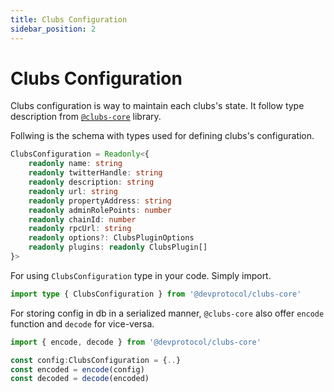 ```yaml
---
title: Clubs Configuration
sidebar_position: 2
---
```


# Clubs Configuration
 
Clubs configuration is way to maintain each clubs's state. It follow type description from [`@clubs-core`](https://www.npmjs.com/package/@devprotocol/clubs-core) library.

Follwing is the schema with types used for defining clubs's configuration.
```ts
ClubsConfiguration = Readonly<{
	readonly name: string
	readonly twitterHandle: string
	readonly description: string
	readonly url: string
	readonly propertyAddress: string
	readonly adminRolePoints: number
	readonly chainId: number
	readonly rpcUrl: string
	readonly options?: ClubsPluginOptions
	readonly plugins: readonly ClubsPlugin[]
}>
```
For using `ClubsConfiguration` type in your code. Simply import.
```ts
import type { ClubsConfiguration } from '@devprotocol/clubs-core'
```

For storing config in db in a serialized manner, `@clubs-core` also offer `encode` function and `decode` for vice-versa.

```ts
import { encode, decode } from '@devprotocol/clubs-core'

const config:ClubsConfiguration = {..}
const encoded = encode(config)
const decoded = decode(encoded)
```


